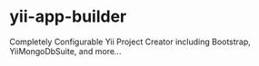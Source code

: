 yii-app-builder
===============

Completely Configurable Yii Project Creator including Bootstrap, YiiMongoDbSuite, and more...
